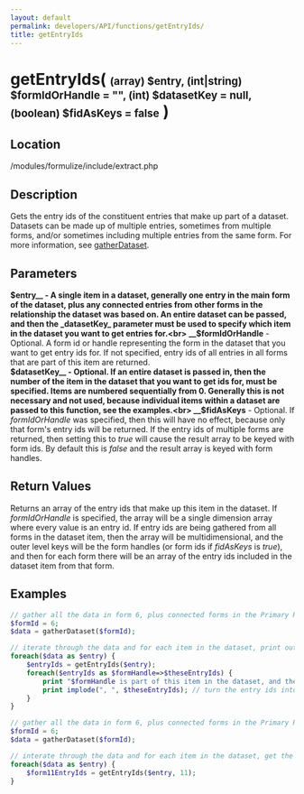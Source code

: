 ```yaml
---
layout: default
permalink: developers/API/functions/getEntryIds/
title: getEntryIds
---
```


# getEntryIds( <span style='font-size: 14pt;'>(array) $entry, (int|string) $formIdOrHandle = "", (int) $datasetKey = null, (boolean) $fidAsKeys = false</span> )

## Location

/modules/formulize/include/extract.php

## Description

Gets the entry ids of the constituent entries that make up part of a dataset. Datasets can be made up of multiple entries, sometimes from multiple forms, and/or sometimes including multiple entries from the same form. For more information, see [gatherDataset](../gatherDataset/).

## Parameters

__$entry__ - A single item in a dataset, generally one entry in the main form of the dataset, plus any connected entries from other forms in the relationship the dataset was based on. An entire dataset can be passed, and then the _datasetKey_ parameter must be used to specify which item in the dataset you want to get entries for.<br>
__$formIdOrHandle__ - Optional. A form id or handle representing the form in the dataset that you want to get entry ids for. If not specified, entry ids of all entries in all forms that are part of this item are returned.<br>
__$datasetKey__ - Optional. If an entire dataset is passed in, then the number of the item in the dataset that you want to get ids for, must be specified. Items are numbered sequentially from 0. Generally this is not necessary and not used, because individual items within a dataset are passed to this function, see the examples.<br>
__$fidAsKeys__ - Optional. If _formIdOrHandle_ was specified, then this will have no effect, because only that form's entry ids will be returned. If the entry ids of multiple forms are returned, then setting this to _true_ will cause the result array to be keyed with form ids. By default this is _false_ and the result array is keyed with form handles.<br>

## Return Values

Returns an array of the entry ids that make up this item in the dataset. If _formIdOrHandle_ is specified, the array will be a single dimension array where every value is an entry id. If entry ids are being gathered from all forms in the dataset item, then the array will be multidimensional, and the outer level keys will be the form handles (or form ids if _fidAsKeys_ is _true_), and then for each form there will be an array of the entry ids included in the dataset item from that form.

## Examples

~~~php
// gather all the data in form 6, plus connected forms in the Primary Relationship
$formId = 6;
$data = gatherDataset($formId);

// iterate through the data and for each item in the dataset, print out the entry ids from each form that make up each item
foreach($data as $entry) {
	$entryIds = getEntryIds($entry);
	foreach($entryIds as $formHandle=>$theseEntryIds) {
		print "$formHandle is part of this item in the dataset, and the entry ids from that form which are included are:"
		print implode(", ", $theseEntryIds); // turn the entry ids into a comma separated string
	}
}
~~~

~~~php
// gather all the data in form 6, plus connected forms in the Primary Relationship
$formId = 6;
$data = gatherDataset($formId);

// interate through the data and for each item in the dataset, get the entry ids that are included from form 11
foreach($data as $entry) {
	$form11EntryIds = getEntryIds($entry, 11);
}
~~~
